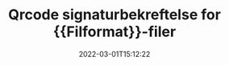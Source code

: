 ---
############################# Static ############################
layout: "auto-gen-signature"
date: 2022-03-01T15:12:22
draft: false
operation: Verify
signaturetype: Qrcode
fileformat: Pptx
productName: .NET
lang: no
productCode: net
otherformats: pdf doc docx docm dot dotm dotx odt ott rtf xls xlsx xlsm xlsb csv ods ots xltx xltm ppt pptx pps ppsx odp otp potx potm pptm ppsm png jpg bmp gif tiff svg webp wmf
breadcrumb: Put Qrcode signature on Pptx for C#

############################# Head ############################
head_title: "Bekreftelse av Qrcode signaturer for Pptx filer via C#"
head_description: "Bruk bare noen få linjer med .NET-kode for å bekrefte Pptx-dokumenter og deres Qrcode-signaturer."

############################# Header ############################
title: "Qrcode signaturbekreftelse for {{Filformat}}-filer"
description: "API for .NET gir mulighet til å bekrefte Qrcode-signaturer i Pptx-dokumenter. Verifisering av e-signaturer i Pptx-dokumentene dine kan utføres raskt og enkelt."
bg_image: "https://cms.admin.containerize.com/templates/aspose/App_Themes/V3/images/bg/header1.png"
bg_overlay: false
button:
    enable: true

############################# SubMenu ############################
submenu:
    enable: true

    left:
        img_alt: "GroupDocs.Signature for .NET"
        image: "https://cms.admin.containerize.com/templates/groupdocs/images/product-logos/90x90-noborder/groupdocs-signature-net.png"
        product: "GroupDocs.Signature"
        platform: ".NET"



############################# About ############################
about:
    enable: true
    title: "Oppdag nye GroupDocs.Signature for .NET API-funksjoner"
    content: |
        [GroupDocs.Signature for .NET](https://products.groupdocs.com/signature/net/) API gir et bredt spekter av måter å behandle en rekke dokumentformater ved å bruke elektroniske signaturer. Mange typer digitale signaturer som tekster, bilder, digitale sertifikater, strekkoder, QR-koder, stempler eller metadata støttes. Kunder kan legge til, fjerne, redigere, validere eller søke i digitale signaturer i PDF-er, MS Word-dokumenter, MS Excel-arbeidsbøker, MS PowerPoint-presentasjoner, Adobe Photoshop-filer og ulike bildeformater. Utrolig mange tilleggsfunksjoner og innstillinger er tilgjengelige.
    

############################# Steps ############################
steps:
    enable: true
    title_left: "Slik validerer du Qrcode-signaturer i {{Filformat}}-dokumentet ditt"
    content_left: |
        [GroupDocs.Signature for .NET](https://products.groupdocs.com/signature/net/) inkluderer nyttige funksjoner som bekreftelse av Qrcode-signaturer plassert på Pptx-dokumenter. Bruk denne muligheten uten å implementere ekstra kode.
        
        * For det første instansierer Signature-klassen som gir en konstruktørparameterbane til et dokument som skal verifiseres.
        * For det andre, opprett et nytt VerifyOptions-objekt og sett opp alle nødvendige egenskaper.
        * Til slutt påkaller du Signatures objektbekreftelsesmetode ved å sende VerifyOptions-forekomsten.
        * Behandle deretter bekreftelsesresultater.

    title_right: "Systemkrav"
    content_right: |
        GroupDocs.Signature for .NET støttes på alle større plattformer og operativsystemer. Før du utfører koden nedenfor, sørg for at du har følgende forutsetninger installert på systemet ditt.

        * Operativsystemer: Microsoft Windows, Linux, MacOS
        * Utviklingsmiljøer: Microsoft Visual Studio, Xamarin, MonoDevelop
        * Frameworks: .NET Framework, .NET Standard, .NET Core, Mono
        * Last ned den nyeste versjonen av GroupDocs.Signature for .NET fra [Nuget](https://www.nuget.org/packages/groupdocs.signature)
         
    code: |
        ```csharp    
                
        // Set up input Pptx file
        string filePath = "input.pptx";

        // Instantiate Signature for input file
        using (GroupDocs.Signature.Signature signature = new GroupDocs.Signature.Signature(filePath))
        {
                //Provide verification options
                QrCodeVerifyOptions options = new QrCodeVerifyOptions()
                {
                    // process only first page
                    PagesSetup = new PagesSetup() { FirstPage = true },
                    AllPages = false,
                    // set up text match type
                    MatchType = TextMatchType.StartsWith,
                    // specify text pattern to search
                    Text = "QrCode text",
                };

                // Verify document signatures
                VerificationResult result = signature.Verify(options);

                //process result
                if (result.IsValid)
                {
                    //..
                }
        }

        ```

############################# Demos ############################
demos:
    enable: true
    title: "Signering med Qrcode signaturer Live Demo"
    content: |
       Legg til ulike elektroniske signaturer i Pptx-filen akkurat nå ved å gå til nettstedet [GroupDocs.Signature App](https://products.groupdocs.app/signature/family).          

############################# More Formats ############################
more_formats:
    enable: true
    title: "Bekreft andre Qrcode-signaturer med C#"
    content: |
        "Verifikasjon av elektroniske signaturer plassert i ulike dokumenter. Sjekk kvaliteten på signaturene i de populære filformatene som vist nedenfor."
    format: 
       
       
back_to_top:
    enable: true
---